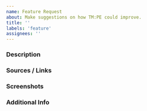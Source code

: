 ```yaml
---
name: Feature Request
about: Make suggestions on how TM:PE could improve.
title: ''
labels: 'feature'
assignees: ''
---
```


### Description
<!-- In a few sentences, summarize what your idea is. -->


### Sources / Links
<!-- Post any links below that describe how your issue works. For example, with turn on red it'd be the link to a "turn on red rule" in a driver's handbook; things like that. -->


### Screenshots
<!-- If you have screenshots showing how this feature works, put them below. How to: https://bit.ly/2Kc8owO -->


### Additional Info
<!-- Any other things worthy of being noted? Let us know what they are below. -->


<!--
EXAMPLE:

### Description
<!-- In a few sentences, summarize what your idea is. ->
Right on red (or left on red if map in left hand drive mode) should allow vehicles to turn at a red light after stopping.

### Sources / Links
<!-- Post any links below that describe how your issue works. For example, with turn on red it'd be the link to a "turn on red rule" in a driver's handbook; things like that. ->
https://dld.utah.gov/wp-content/uploads/sites/17/2018/12/Driver-Handbook-2018-2019.pdf#page=29

### Screenshots
<!-- If you have screenshots showing how this feature works, put them below. How to: https://bit.ly/2Kc8owO ->
![image](https://user-images.githubusercontent.com/9030085/44266955-c67dc180-a26f-11e8-94e4-35e18dc05e3d.png)

### Additional Info
<!-- Any other things worthy of being noted? Let us know what they are below. ->
It'd be nice if it could be controlled per segment in the Junction Restrictions Manager.

-->